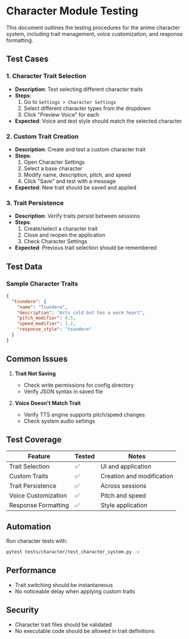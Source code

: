 # Character Module Testing

This document outlines the testing procedures for the anime character system, including trait management, voice customization, and response formatting.

## Test Cases

### 1. Character Trait Selection
- **Description**: Test selecting different character traits
- **Steps**:
  1. Go to `Settings > Character Settings`
  2. Select different character types from the dropdown
  3. Click "Preview Voice" for each
- **Expected**: Voice and text style should match the selected character

### 2. Custom Trait Creation
- **Description**: Create and test a custom character trait
- **Steps**:
  1. Open Character Settings
  2. Select a base character
  3. Modify name, description, pitch, and speed
  4. Click "Save" and test with a message
- **Expected**: New trait should be saved and applied

### 3. Trait Persistence
- **Description**: Verify traits persist between sessions
- **Steps**:
  1. Create/select a character trait
  2. Close and reopen the application
  3. Check Character Settings
- **Expected**: Previous trait selection should be remembered

## Test Data

### Sample Character Traits
```json
{
  "tsundere": {
    "name": "Tsundere",
    "description": "Acts cold but has a warm heart",
    "pitch_modifier": 0.5,
    "speed_modifier": 1.2,
    "response_style": "tsundere"
  }
}
```

## Common Issues

1. **Trait Not Saving**
   - Check write permissions for config directory
   - Verify JSON syntax in saved file
   
2. **Voice Doesn't Match Trait**
   - Verify TTS engine supports pitch/speed changes
   - Check system audio settings

## Test Coverage

| Feature | Tested | Notes |
|---------|--------|-------|
| Trait Selection | ✅ | UI and application |
| Custom Traits | ✅ | Creation and modification |
| Trait Persistence | ✅ | Across sessions |
| Voice Customization | ✅ | Pitch and speed |
| Response Formatting | ✅ | Style application |

## Automation

Run character tests with:
```bash
pytest tests/character/test_character_system.py -v
```

## Performance
- Trait switching should be instantaneous
- No noticeable delay when applying custom traits

## Security
- Character trait files should be validated
- No executable code should be allowed in trait definitions

